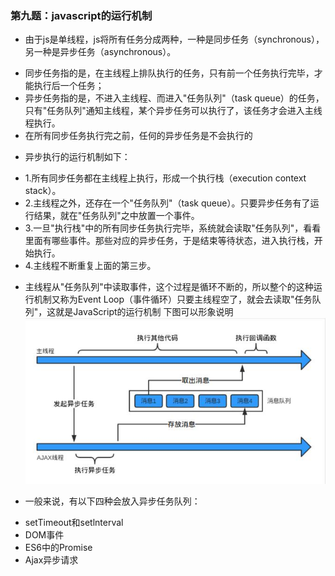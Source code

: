### 第九题：javascript的运行机制

- 由于js是单线程，js将所有任务分成两种，一种是同步任务（synchronous），另一种是异步任务（asynchronous）。
* 同步任务指的是，在主线程上排队执行的任务，只有前一个任务执行完毕，才能执行后一个任务；
* 异步任务指的是，不进入主线程、而进入"任务队列"（task queue）的任务，只有"任务队列"通知主线程，某个异步任务可以执行了，该任务才会进入主线程执行。
* 在所有同步任务执行完之前，任何的异步任务是不会执行的
- 异步执行的运行机制如下：
* 1.所有同步任务都在主线程上执行，形成一个执行栈（execution context stack）。
* 2.主线程之外，还存在一个"任务队列"（task queue）。只要异步任务有了运行结果，就在"任务队列"之中放置一个事件。
* 3.一旦"执行栈"中的所有同步任务执行完毕，系统就会读取"任务队列"，看看里面有哪些事件。那些对应的异步任务，于是结束等待状态，进入执行栈，开始执行。
* 4.主线程不断重复上面的第三步。
- 主线程从"任务队列"中读取事件，这个过程是循环不断的，所以整个的这种运行机制又称为Event Loop（事件循环）只要主线程空了，就会去读取"任务队列"，这就是JavaScript的运行机制
下图可以形象说明
![](/images/jsEvenLoop.jpeg)

- 一般来说，有以下四种会放入异步任务队列：
* setTimeout和setlnterval
* DOM事件
* ES6中的Promise
* Ajax异步请求
